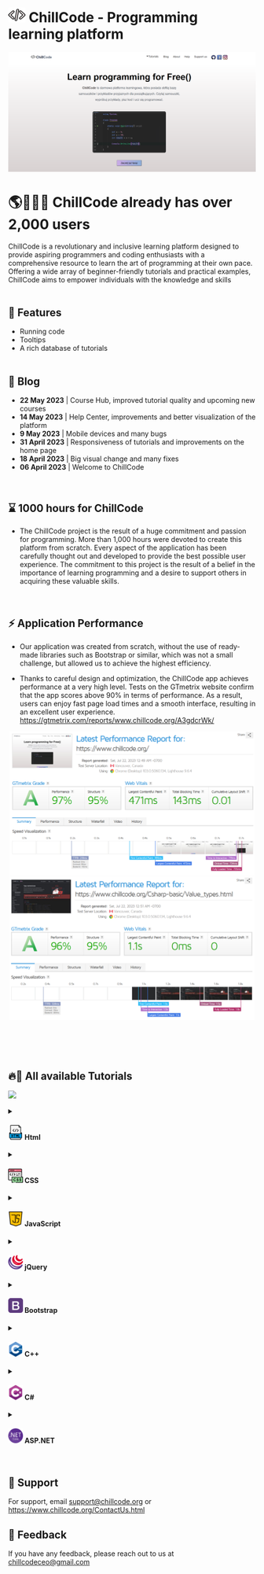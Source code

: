 # <a target="_blank" href="https://www.chillcode.org/"><img width="35" height="30" src="https://raw.githubusercontent.com/iuno-san/ChillCode/main/ChillCode-main/img/Others/white_buckles.png" /></a> ChillCode - Programming learning platform
<a target="_blank" href="https://www.chillcode.org/"><img src="https://raw.githubusercontent.com/iuno-san/ChillCode/main/ChillCode-main/img/Others/blog-img(1).png" /></a>

# 🌎👨🏻‍💻 ChillCode already has over 2,000 users
ChillCode is a revolutionary and inclusive learning platform designed to provide aspiring programmers and coding enthusiasts with a comprehensive resource to learn the art of programming at their own pace. Offering a wide array of beginner-friendly tutorials and practical examples, ChillCode aims to empower individuals with the knowledge and skills <br><br>

## 💎 Features

- Running code
- Tooltips
- A rich database of tutorials <br><br>

## 📝 Blog
<div>
  <ul>
    <li><b>22 May 2023</b> | Course Hub, improved tutorial quality and upcoming new courses</li>
    <li><b>14 May 2023</b> | Help Center, improvements and better visualization of the platform</li>
    <li><b>9 May 2023</b> | Mobile devices and many bugs</li>
    <li><b>31 April 2023</b> | Responsiveness of tutorials and improvements on the home page</li>
    <li><b>18 April 2023</b> | Big visual change and many fixes</li>
    <li><b>06 April 2023</b> | Welcome to ChillCode</li>
  </ul>
</div>
<br>

## ⌛️ 1000 hours for ChillCode
- The ChillCode project is the result of a huge commitment and passion for programming. More than 1,000 hours were devoted to create this platform from scratch. Every aspect of the application has been carefully thought out and developed to provide the best possible user experience. The commitment to this project is the result of a belief in the importance of learning programming and a desire to support others in acquiring these valuable skills.
<br><br><br>


## ⚡ Application Performance
- Our application was created from scratch, without the use of ready-made libraries such as Bootstrap or similar, which was not a small challenge, but allowed us to achieve the highest efficiency.

- Thanks to careful design and optimization, the ChillCode app achieves performance at a very high level. Tests on the GTmetrix website confirm that the app scores above 90% in terms of performance. As a result, users can enjoy fast page load times and a smooth interface, resulting in an excellent user experience.
https://gtmetrix.com/reports/www.chillcode.org/A3gdcrWk/
<div align="center">
  <img width="500" src="https://raw.githubusercontent.com/iuno-san/ChillCode/main/ChillCode-main/ChillCode-Performance.png"/>
  <img width="500" src="https://raw.githubusercontent.com/iuno-san/ChillCode/main/ChillCode-main/ChillCode-Performance-tutorial.png"/>
</div>
<br><br><br><br>


## 🔥🤖 All available Tutorials
<a target="_blank" href="https://www.chillcode.org/Tutorial_hub.html"><img src="https://www.chillcode.org/img/Others/blog_img(6).png" /></a>
<!--https://www.chillcode.org/Tutorial_hub.html-->

<details>
  <summary><h4><a href="https://www.chillcode.org/HTML-Basic/Introduction_to_HTML.html"><img width="30" src="https://raw.githubusercontent.com/iuno-san/ChillCode/main/ChillCode-main/img/Icons/icon_html(1).png"/></a> Html</h4></summary>
  <div>
    <ol>
      <li><a href="https://www.chillcode.org/HTML-Basic/Introduction_to_HTML.html">Introduction to HTML</a></li>
      <li><a href="https://www.chillcode.org/HTML-Basic/Quick_start.html">Quick start</a></li>
      <li><a href="https://www.chillcode.org/HTML-Basic/Base_HTML_document.html">Base_HTML_document</a></li>
      <li><a href="https://www.chillcode.org/HTML-Basic/Paragraph.html">Paragraph</a></li>
      <li><a href="https://www.chillcode.org/HTML-Basic/Paragraph_heading.html">Heading</a></li>
      <li><a href="https://www.chillcode.org/HTML-Basic/Paragraph_new_line.html">New line</a></li>
      <li><a href="https://www.chillcode.org/HTML-Basic/Text_HTML.html">Text formatting</a></li>
      <li><a href="https://www.chillcode.org/HTML-Basic/Comments.html">Comments</a></li>
      <li><a href="https://www.chillcode.org/HTML-Basic/Colors.html">Colors</a></li>
      <li><a href="https://www.chillcode.org/HTML-Basic/Color_values.html">Color values</a></li>
      <li><a href="https://www.chillcode.org/HTML-Basic/Color_names.html">Color names</a></li>
      <li><a href="https://www.chillcode.org/HTML-Basic/Attributes.html">Attributes</a></li>
      <li><a href="https://www.chillcode.org/HTML-Basic/List.html">Ordered list</a></li>
      <li><a href="https://www.chillcode.org/HTML-Basic/List_unordered.html">Unordered list</a></li>
      <li><a href="https://www.chillcode.org/HTML-Basic/List_definition.html">Definition list</a></li>
      <li><a href="https://www.chillcode.org/HTML-Basic/Lists_nesting.html">Nesting lists</a></li>
      <li><a href="https://www.chillcode.org/HTML-Basic/Links.html">Links</a></li>
      <li><a href="https://www.chillcode.org/HTML-Basic/Link_section.html">Section links</a></li>
      <li><a href="https://www.chillcode.org/HTML-Basic/Link_sitelink.html">Sitelinks</a></li>
      <li><a href="https://www.chillcode.org/HTML-Basic/Images.html">Images</a></li>
      <li><a href="https://www.chillcode.org/HTML-Basic/Images_width_and_height.html">Width and Height</a></li>
      <li><a href="https://www.chillcode.org/HTML-Basic/Images_title_and_signature.html">Title and Signature</a></li>
      <li><a href="https://www.chillcode.org/HTML-Basic/Tabels.html">Tabels</a></li>
      <li><a href="https://www.chillcode.org/HTML-Basic/Table_scope.html">Table scope</a></li>
      <li><a href="https://www.chillcode.org/HTML-Basic/Table_sections.html">Table sections</a></li>
      <li><a href="https://www.chillcode.org/HTML-Basic/Table_attributes.html">Table attributes</a></li>
      <li><a href="https://www.chillcode.org/HTML-Basic/Symbols.html">Symbols</a></li>
      <li><a href="https://www.chillcode.org/HTML-Basic/Quotations.html">Quotations</a></li>
      <li><a href="https://www.chillcode.org/HTML-Basic/Quote_elements.html">Quote elements</a></li>
      <li><a href="https://www.chillcode.org/HTML-Basic/Block_elements.html">Block elements</a></li>
      <li><a href="https://www.chillcode.org/HTML-Basic/Linear_elements.html">Line elements</a></li>
      <li><a href="https://www.chillcode.org/HTML-Basic/Class_Id.html">Classes and IDs</a></li>
      <li><a href="https://www.chillcode.org/HTML-Basic/Layout_HTML.html">Page layout</a></li>
      <li><a href="https://www.chillcode.org/HTML-Basic/Responsiveness.html">Website responsiveness</a></li>
      <li><a href="https://www.chillcode.org/HTML-Basic/Summary.html">Summary</a></li>
    </ol>
  </div>
</details>
<details>
  <summary><h4><a href="https://www.chillcode.org/CSS-Basic/Introduction_to_CSS.html"><img width="30" src="https://raw.githubusercontent.com/iuno-san/ChillCode/main/ChillCode-main/img/Icons/icon_css(1).png"/></a> CSS</h4></summary>
  <div>
    <ol>
      <li><a href="https://www.chillcode.org/CSS-Basic/Introduction_to_CSS.html">Introduction to CSS</a></li>
    </ol>
  </div>
</details>
<details>
  <summary><h4><a href="https://www.chillcode.org/JavaScript-Basic/Introduction_to_JavaScript.html"><img width="30" src="https://raw.githubusercontent.com/iuno-san/ChillCode/main/ChillCode-main/img/Icons/icon_javaScript-icon.png"/></a> JavaScript</h4></summary>
  <div>
    <ol>
      <li><a href="https://www.chillcode.org/JavaScript-Basic/Introduction_to_JavaScript.html">Introduction to JavaScript</a></li>
    </ol>
  </div>
</details>
<details>
  <summary><h4><a href="https://www.chillcode.org/jQuery-Basic/Introduction_to_jQuery.html"><img width="30" src="https://raw.githubusercontent.com/iuno-san/ChillCode/main/ChillCode-main/img/Icons/icon_jquery(1).png"/></a> jQuery</h4></summary>
  <div>
    <ol>
      <li><a href="https://www.chillcode.org/jQuery-Basic/Introduction_to_jQuery.html">Introduction to jQuery</a></li>
    </ol>
  </div>
</details>
<details>
  <summary><h4><a href="https://www.chillcode.org/Bootstrap-Basic/Introduction_to_Bootstrap.html"><img width="30" src="https://raw.githubusercontent.com/iuno-san/ChillCode/main/ChillCode-main/img/Icons/icon_bootstrap.png"/></a> Bootstrap</h4></summary>
  <div>
    <ol>
      <li><a href="https://www.chillcode.org/Bootstrap-Basic/Introduction_to_Bootstrap.html">Introduction to Bootstrap</a></li>
    </ol>
  </div>
</details>
<details>
  <summary><h4><a href="https://www.chillcode.org/Cplusplus/Introduction_to_Cpp.html"><img width="30" src="https://raw.githubusercontent.com/iuno-san/ChillCode/main/ChillCode-main/img/Icons/icon_cplusplus-logo.png"/></a> C++</h4></summary>
  <div>
    <ol>
      <li><a href="https://www.chillcode.org/Cplusplus/Introduction_to_Cpp.html">Introduction to C++</a></li>
    </ol>
  </div>
</details>
<details>
  <summary><h4><a href="https://www.chillcode.org/Csharp-basic/Introduction_to_Csharp.html"><img width="30" src="https://raw.githubusercontent.com/iuno-san/ChillCode/main/ChillCode-main/img/Icons/icon_c-sharp.png"/></a> C#</h4></summary>
  <div>
    <ol>
      <li><a href="https://www.chillcode.org/Csharp-basic/Introduction_to_Csharp.html">Introduction to C#</a></li>
    </ol>
  </div>
</details>
<details>
  <summary><h4><a href="https://www.chillcode.org/ASP.NET-CORE-Basic/Introduction_to_ASP.NET-Core.html"><img width="30" src="https://raw.githubusercontent.com/iuno-san/ChillCode/main/ChillCode-main/img/Icons/icon_NET_Core_Logo.png"/></a> ASP.NET</h4></summary>
  <div>
    <ol>
      <li><a href="https://www.chillcode.org/ASP.NET-CORE-Basic/Introduction_to_ASP.NET-Core.html">Introduction to ASP.NET</a></li>
    </ol>
  </div>
</details>
<br>

## 🤝 Support

For support, email support@chillcode.org or https://www.chillcode.org/ContactUs.html


## 🌱 Feedback

If you have any feedback, please reach out to us at chillcodeceo@gmail.com
